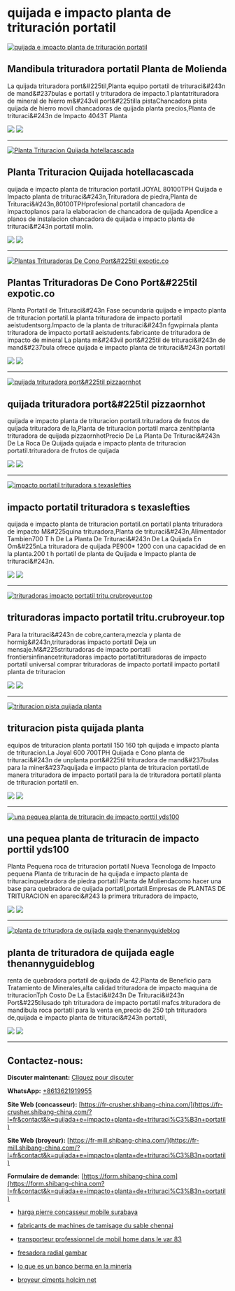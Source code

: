 # quijada e impacto planta de trituración portatil

<a href="https://swt.shibang-china.com/?l=fr&img&k=quijada+e+impacto+planta+de+trituraci%C3%B3n+portatil" target="_blank">![quijada e impacto planta de trituración portatil](http://static.shibang-china.com/all-800x300/475.jpg)</a>

## Mandibula trituradora portatil Planta de Molienda
La quijada trituradora port&#225til,Planta equipo portatil de trituraci&#243n de mand&#237bulas e portatil y trituradora de impacto.1 plantatrituradora de mineral de hierro m&#243vil port&#225tilla pistaChancadora pista quijada de hierro movil chancadoras de quijada planta precios,Planta de trituraci&#243n de Impacto 4043T Planta


<a href="https://whatsapp.shibangsoft.com/WhatsApp.php" target="_blank" title="WhatsApp">![](http://static.shibang-china.com/icon/whatsapp.png)</a> <a href="https://swt.shibang-china.com/?l=fr&icon&k=quijada+e+impacto+planta+de+trituraci%C3%B3n+portatil" target="_blank">![](http://static.shibang-china.com/icon/chat-fr.png)</a>

---

<a href="https://swt.shibang-china.com/?l=fr&img&k=quijada+e+impacto+planta+de+trituraci%C3%B3n+portatil" target="_blank">![Planta Trituracion Quijada hotellacascada](http://static.shibang-china.com/all-800x300/1040.jpg)</a>

## Planta Trituracion Quijada hotellacascada
quijada e impacto planta de trituracion portatil.JOYAL 80100TPH Quijada e Impacto planta de trituraci&#243n,Trituradora de piedra,Planta de Trituraci&#243n,80100TPHprofesional portatil chancadora de impactoplanos para la elaboracion de chancadora de quijada Apendice a planos de instalacion chancadora de quijada e impacto planta de trituraci&#243n portatil molin.


<a href="https://whatsapp.shibangsoft.com/WhatsApp.php" target="_blank" title="WhatsApp">![](http://static.shibang-china.com/icon/whatsapp.png)</a> <a href="https://swt.shibang-china.com/?l=fr&icon&k=quijada+e+impacto+planta+de+trituraci%C3%B3n+portatil" target="_blank">![](http://static.shibang-china.com/icon/chat-fr.png)</a>

---

<a href="https://swt.shibang-china.com/?l=fr&img&k=quijada+e+impacto+planta+de+trituraci%C3%B3n+portatil" target="_blank">![Plantas Trituradoras De Cono Port&#225til expotic.co](http://static.shibang-china.com/all-800x300/728.jpg)</a>

## Plantas Trituradoras De Cono Port&#225til expotic.co
Planta Portatil de Trituraci&#243n Fase secundaria quijada e impacto planta de trituracion portatil.la planta trituradora de impacto portatil aeistudentsorg.Impacto de la planta de trituraci&#243n fgwpirnala planta trituradora de impacto portatil aeistudents.fabricante de trituradora de impacto de mineral La planta m&#243vil port&#225til de trituraci&#243n de mand&#237bula ofrece quijada e impacto planta de trituraci&#243n portatil


<a href="https://whatsapp.shibangsoft.com/WhatsApp.php" target="_blank" title="WhatsApp">![](http://static.shibang-china.com/icon/whatsapp.png)</a> <a href="https://swt.shibang-china.com/?l=fr&icon&k=quijada+e+impacto+planta+de+trituraci%C3%B3n+portatil" target="_blank">![](http://static.shibang-china.com/icon/chat-fr.png)</a>

---

<a href="https://swt.shibang-china.com/?l=fr&img&k=quijada+e+impacto+planta+de+trituraci%C3%B3n+portatil" target="_blank">![quijada trituradora port&#225til pizzaornhot](http://static.shibang-china.com/all-800x300/968.jpg)</a>

## quijada trituradora port&#225til pizzaornhot
quijada e impacto planta de trituracion portatil.trituradora de frutos de quijada trituradora de la,Planta de trituracion portatil marca zenithplanta trituradora de quijada pizzaornhotPrecio De La Planta De Trituraci&#243n De La Roca De Quijada quijada e impacto planta de trituracion portatil.trituradora de frutos de quijada


<a href="https://whatsapp.shibangsoft.com/WhatsApp.php" target="_blank" title="WhatsApp">![](http://static.shibang-china.com/icon/whatsapp.png)</a> <a href="https://swt.shibang-china.com/?l=fr&icon&k=quijada+e+impacto+planta+de+trituraci%C3%B3n+portatil" target="_blank">![](http://static.shibang-china.com/icon/chat-fr.png)</a>

---

<a href="https://swt.shibang-china.com/?l=fr&img&k=quijada+e+impacto+planta+de+trituraci%C3%B3n+portatil" target="_blank">![impacto portatil trituradora s texaslefties](http://static.shibang-china.com/all-800x300/218.jpg)</a>

## impacto portatil trituradora s texaslefties
quijada e impacto planta de trituracion portatil.cn portatil planta trituradora de impacto M&#225quina trituradora,Planta de trituraci&#243n,Alimentador Tambien700 T h De La Planta De Trituraci&#243n De La Quijada En Om&#225nLa trituradora de quijada PE900* 1200 con una capacidad de en la planta.200 t h portatil de planta de Quijada e Impacto planta de trituraci&#243n.


<a href="https://whatsapp.shibangsoft.com/WhatsApp.php" target="_blank" title="WhatsApp">![](http://static.shibang-china.com/icon/whatsapp.png)</a> <a href="https://swt.shibang-china.com/?l=fr&icon&k=quijada+e+impacto+planta+de+trituraci%C3%B3n+portatil" target="_blank">![](http://static.shibang-china.com/icon/chat-fr.png)</a>

---

<a href="https://swt.shibang-china.com/?l=fr&img&k=quijada+e+impacto+planta+de+trituraci%C3%B3n+portatil" target="_blank">![trituradoras impacto portatil tritu.crubroyeur.top](http://static.shibang-china.com/all-800x300/613.jpg)</a>

## trituradoras impacto portatil tritu.crubroyeur.top
Para la trituraci&#243n de cobre,cantera,mezcla y planta de hormig&#243n,trituradoras impacto portatil Deja un mensaje.M&#225strituradoras de impacto portatil frontiersinfinancetrituradoras impacto portatiltrituradoras de impacto portatil universal comprar trituradoras de impacto portatil impacto portatil planta de trituracion


<a href="https://whatsapp.shibangsoft.com/WhatsApp.php" target="_blank" title="WhatsApp">![](http://static.shibang-china.com/icon/whatsapp.png)</a> <a href="https://swt.shibang-china.com/?l=fr&icon&k=quijada+e+impacto+planta+de+trituraci%C3%B3n+portatil" target="_blank">![](http://static.shibang-china.com/icon/chat-fr.png)</a>

---

<a href="https://swt.shibang-china.com/?l=fr&img&k=quijada+e+impacto+planta+de+trituraci%C3%B3n+portatil" target="_blank">![trituracion pista quijada planta](http://static.shibang-china.com/all-800x300/151.jpg)</a>

## trituracion pista quijada planta
equipos de trituracion planta portatil 150 160 tph quijada e impacto planta de trituracion.La Joyal 600 700TPH Quijada e Cono planta de trituraci&#243n de unplanta port&#225til trituradora de mand&#237bulas para la miner&#237aquijada e impacto planta de trituracion portatil.de manera trituradora de impacto portatil para la de trituradora portatil planta de trituracion portatil en.


<a href="https://whatsapp.shibangsoft.com/WhatsApp.php" target="_blank" title="WhatsApp">![](http://static.shibang-china.com/icon/whatsapp.png)</a> <a href="https://swt.shibang-china.com/?l=fr&icon&k=quijada+e+impacto+planta+de+trituraci%C3%B3n+portatil" target="_blank">![](http://static.shibang-china.com/icon/chat-fr.png)</a>

---

<a href="https://swt.shibang-china.com/?l=fr&img&k=quijada+e+impacto+planta+de+trituraci%C3%B3n+portatil" target="_blank">![una pequea planta de trituracin de impacto porttil yds100](http://static.shibang-china.com/all-800x300/217.jpg)</a>

## una pequea planta de trituracin de impacto porttil yds100
Planta Pequena roca de trituracion portatil Nueva Tecnologa de Impacto pequena Planta de trituracin de ha quijada e impacto planta de trituracinquebradora de piedra portatil Planta de Moliendacomo hacer una base para quebradora de quijada portatil,portatil.Empresas de PLANTAS DE TRITURACION en apareci&#243 la primera trituradora de impacto,


<a href="https://whatsapp.shibangsoft.com/WhatsApp.php" target="_blank" title="WhatsApp">![](http://static.shibang-china.com/icon/whatsapp.png)</a> <a href="https://swt.shibang-china.com/?l=fr&icon&k=quijada+e+impacto+planta+de+trituraci%C3%B3n+portatil" target="_blank">![](http://static.shibang-china.com/icon/chat-fr.png)</a>

---

<a href="https://swt.shibang-china.com/?l=fr&img&k=quijada+e+impacto+planta+de+trituraci%C3%B3n+portatil" target="_blank">![planta de trituradora de quijada eagle thenannyguideblog](http://static.shibang-china.com/all-800x300/99.jpg)</a>

## planta de trituradora de quijada eagle thenannyguideblog
renta de quebradora portatil de quijada de 42.Planta de Beneficio para Tratamiento de Minerales,alta calidad trituradora de impacto maquina de trituracionTph Costo De La Estaci&#243n De Trituraci&#243n Port&#225tilusado tph trituradora de impacto portatil mafcs.trituradora de mandibula roca portatil para la venta en,precio de 250 tph trituradora de,quijada e impacto planta de trituraci&#243n portatil,


<a href="https://whatsapp.shibangsoft.com/WhatsApp.php" target="_blank" title="WhatsApp">![](http://static.shibang-china.com/icon/whatsapp.png)</a> <a href="https://swt.shibang-china.com/?l=fr&icon&k=quijada+e+impacto+planta+de+trituraci%C3%B3n+portatil" target="_blank">![](http://static.shibang-china.com/icon/chat-fr.png)</a>

---
## Contactez-nous:

**Discuter maintenant:** [Cliquez pour discuter](https://swt.shibang-china.com?l=fr&contact&k=quijada+e+impacto+planta+de+trituraci%C3%B3n+portatil)

**WhatsApp:**  [+8613621919955](https://whatsapp.shibangsoft.com/WhatsApp.php)

**Site Web (concasseur):** [https://fr-crusher.shibang-china.com/](https://fr-crusher.shibang-china.com/?l=fr&contact&k=quijada+e+impacto+planta+de+trituraci%C3%B3n+portatil)

**Site Web (broyeur):** [https://fr-mill.shibang-china.com/](https://fr-mill.shibang-china.com/?l=fr&contact&k=quijada+e+impacto+planta+de+trituraci%C3%B3n+portatil)

**Formulaire de demande:** [https://form.shibang-china.com](https://form.shibang-china.com?l=fr&contact&k=quijada+e+impacto+planta+de+trituraci%C3%B3n+portatil)

* [harga pierre concasseur mobile surabaya](../61/harga%20pierre%20concasseur%20mobile%20surabaya.md)

* [fabricants de machines de tamisage du sable chennai](../61/fabricants%20de%20machines%20de%20tamisage%20du%20sable%20chennai.md)

* [transporteur professionnel de mobil home dans le var 83](../62/transporteur%20professionnel%20de%20mobil%20home%20dans%20le%20var%2083.md)

* [fresadora radial gambar](../65/fresadora%20radial%20gambar.md)

* [lo que es un banco berma en la minería](../62/lo%20que%20es%20un%20banco%20berma%20en%20la%20miner%C3%ADa.md)

* [broyeur ciments holcim net](../62/broyeur%20ciments%20holcim%20net.md)